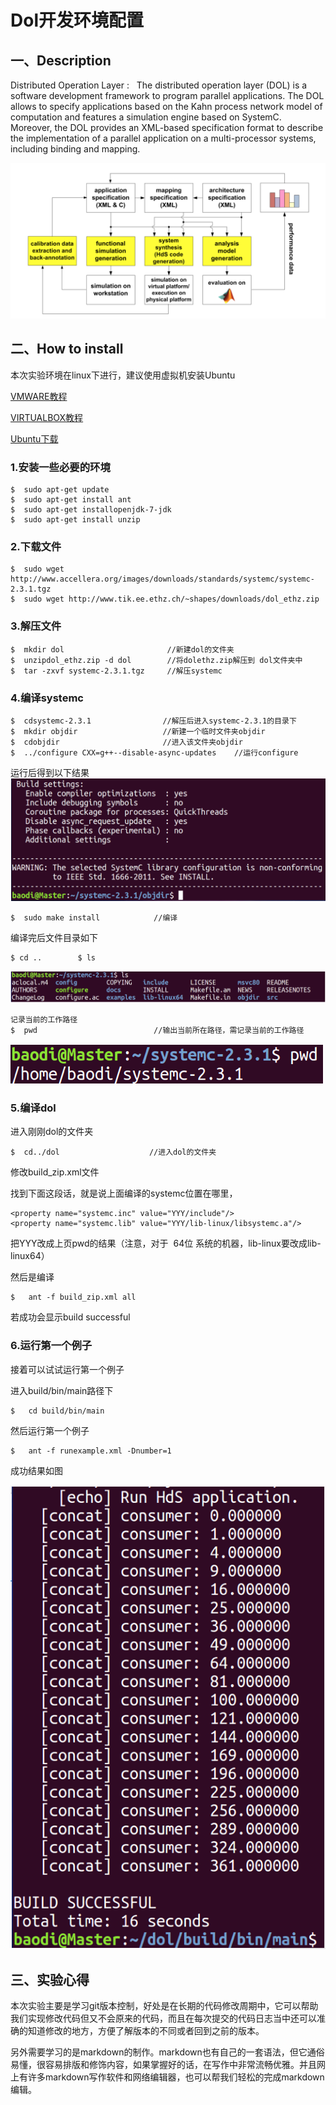 # Dol开发环境配置

## 一、Description

Distributed Operation Layer : 
​	The distributed operation layer (DOL) is a software development framework to program parallel applications. The DOL allows to specify applications based on the Kahn process network model of computation and features a simulation engine based on SystemC. Moreover, the DOL provides an XML-based specification format to describe the implementation of a parallel application on a multi-processor systems, including binding and mapping.

![dol](/lab1/dol_structural.png)

## 二、How to install

本次实验环境在linux下进行，建议使用虚拟机安装Ubuntu

[VMWARE教程](http://jingyan.baidu.com/article/0320e2c1ef9f6c1b87507bf6.html)

[VIRTUALBOX教程](http://jingyan.baidu.com/article/cdddd41c5eea3153ca00e160.html)

[Ubuntu下载](http://www.ubuntu.com/download/desktop)

### 1.安装一些必要的环境

```
$  sudo apt-get update
$  sudo apt-get install ant
$  sudo apt-get installopenjdk-7-jdk
$  sudo apt-get install unzip
```

### 2.下载文件

```
$  sudo wget http://www.accellera.org/images/downloads/standards/systemc/systemc-2.3.1.tgz
$  sudo wget http://www.tik.ee.ethz.ch/~shapes/downloads/dol_ethz.zip
```

### 3.解压文件

```
$  mkdir dol                       //新建dol的文件夹
$  unzipdol_ethz.zip -d dol        //将dolethz.zip解压到 dol文件夹中
$  tar -zxvf systemc-2.3.1.tgz     //解压systemc
```

### 4.编译systemc

```
$  cdsystemc-2.3.1                //解压后进入systemc-2.3.1的目录下
$  mkdir objdir                   //新建一个临时文件夹objdir
$  cdobjdir                       //进入该文件夹objdir
$  ../configure CXX=g++--disable-async-updates    //运行configure
```

运行后得到以下结果
![run outcome](/lab1/dol4.png)


```
$  sudo make install            //编译
```
编译完后文件目录如下
```
$ cd ..        $ ls
```
![content](/lab1/dol1.png)
```
记录当前的工作路径
$  pwd                          //输出当前所在路径，需记录当前的工作路径
```
![path](/lab1/dol2.png)



### 5.编译dol

进入刚刚dol的文件夹

```
$  cd../dol                    //进入dol的文件夹
```

修改build_zip.xml文件

找到下面这段话，就是说上面编译的systemc位置在哪里，

```
<property name="systemc.inc" value="YYY/include"/>
<property name="systemc.lib" value="YYY/lib-linux/libsystemc.a"/>
```

把YYY改成上页pwd的结果（注意，对于  64位 系统的机器，lib-linux要改成lib-linux64）

然后是编译

```
$	ant -f build_zip.xml all
```

若成功会显示build successful

### 6.运行第一个例子

接着可以试试运行第一个例子

进入build/bin/main路径下

```
$	cd build/bin/main
```

然后运行第一个例子

```
$	ant -f runexample.xml -Dnumber=1
```

成功结果如图

![runexample](/lab1/dol3.png)

## 三、实验心得

​	本次实验主要是学习git版本控制，好处是在长期的代码修改周期中，它可以帮助我们实现修改代码但又不会原来的代码，而且在每次提交的代码日志当中还可以准确的知道修改的地方，方便了解版本的不同或者回到之前的版本。

​	另外需要学习的是markdown的制作。markdown也有自己的一套语法，但它通俗易懂，很容易排版和修饰内容，如果掌握好的话，在写作中非常流畅优雅。并且网上有许多markdown写作软件和网络编辑器，也可以帮我们轻松的完成markdown编辑。

